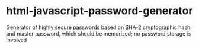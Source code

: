 # html-javascript-password-generator
Generator of highly secure passwords based on SHA-2 cryptographic hash and master password, which should be memorized; no password storage is involved
